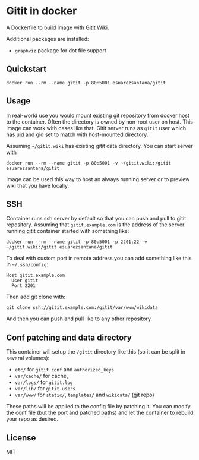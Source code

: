 # Gitit in docker

A Dockerfile to build image with [Gitit Wiki](https://github.com/jgm/gitit).

Additional packages are installed:
*  `graphviz` package for dot file support

## Quickstart

```
docker run --rm --name gitit -p 80:5001 esuarezsantana/gitit
```

## Usage

In real-world use you would mount existing git repository from docker host to the container.
Often the directory is owned by non-root user on host. This image can work with
cases like that. Gitit server runs as `gitit` user which has uid and gid
set to match with host-mounted directory.

Assuming `~/gitit.wiki` has existing gitit data directory. You can start server with

```
docker run --rm --name gitit -p 80:5001 -v ~/gitit.wiki:/gitit esuarezsantana/gitit
```

Image can be used this way to host an always running server or to preview wiki that you have locally.

## SSH

Container runs ssh server by default so that you can push and pull to gitit repository.
Assuming that `gitit.example.com` is the address of the server running gitit container
started with something like:

```
docker run --rm --name gitit -p 80:5001 -p 2201:22 -v ~/gitit.wiki:/gitit esuarezsantana/gitit
```

To deal with custom port in remote address you can add something like this in `~/.ssh/config`:

```
Host gitit.example.com
  User gitit
  Port 2201
```

Then add git clone with:

```
git clone ssh://gitit.example.com:/gitit/var/www/wikidata
```

And then you can push and pull like to any other repository.

## Conf patching and data directory

This container will setup the `/gitit` directory like this (so it can be split in several volumes):

- `etc/` for `gitit.conf` and `authorized_keys`
- `var/cache/` for cache,
- `var/logs/` for `gitit.log`
- `var/lib/` for `gitit-users`
- `var/www/` for `static/`, `templates/` and `wikidata/` (git repo)

These paths will be applied to the config file by patching it. You can modify
the conf file (but the port and patched paths) and let the container to rebuild your
repo as desired.

## License

MIT
